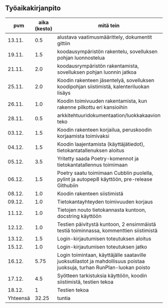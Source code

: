 ## Työaikakirjanpito

|pvm|aika (kesto)|mitä tein|
|------|------|------|
|13.11.|0.5|alustava vaatimusmäärittely, dokumentit gittiin|
|19.11.|1.5|koodausympäristön rakentelu, sovelluksen pohjan luonnostelua|
|21.11.|2.0|koodausrympäristön rakentamista, sovelluksen pohjan luonnin jatkoa|
|25.11.|2.0|Koodin rakenteen jäsentelyä, sovelluksen koodipohjan siistimistä, kalenteriluokan lisäys|
|26.11.|1.0|Koodin toimivuuden rakentamista, kun rakenne pilkottu eri kansioihin|
|28.11.|0.5|arkkitehtuuridokumentaation/luokkakaavion teko|
|03.12.|1.5|Koodin rakenteen korjailua, peruskoodin korjaamista toimivaksi|
|04.12.|1.5|Koodin laajentamista (käyttäjätiedot), tietokantatallenuksen aloitus|
|05.12.|3.5|Yritetty saada Poetry-komennot ja tietokantatallennus toimimaan|
|06.12.|1.5|Poetry saatu toimimaan Cubblin puolella, pylint ja autopep8 käyttöön, pre-release Githubiin|
|08.12.|1.0|Koodin rakenteen siistimistä|
|09.12.|1.0|Tietokantayhteyden toimivuuden korjaus|
|11.12.|1.0|Tietojen nouto tietokannasta kuntoon, docstring käyttöön|
|12.12.|1.0|Testien päivitystä kuntoon, 2 ensimmäistä testiä toiminnassa, kommenttien siistimistä|
|13.12.|1.5|Login-kirjautumisen toteutuksen aloitus|
|15.12.|1.0|Login-kirjautumisen toteutuksen jatko|
|16.12.|5.75|Login toimintaan, käyttäjälle saataville juoksutilastot ja mahdollisuus poistaa juoksuja, turhan RunPlan-luokan poisto|
|17.12.|4.5|Syötteen tarkistuksia käyttöön, koodin siistimistä, testien tekoa|
|18.12.|1|Testien tekoa|
|Yhteensä|32.25|tuntia|
